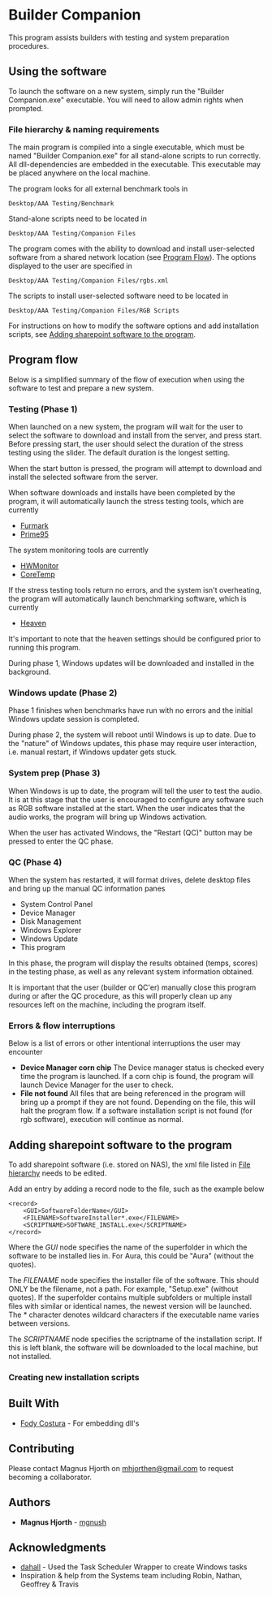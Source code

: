 # Builder Companion

This program assists builders with testing and system preparation procedures.

## Using the software

To launch the software on a new system, simply run the "Builder Companion.exe" executable. You will need to allow admin rights when prompted.

### File hierarchy & naming requirements

The main program is compiled into a single executable, which must be named "Builder Companion.exe" for all stand-alone scripts to run correctly. All dll-dependencies are embedded in the executable. This executable may be placed anywhere on the local machine. 

The program looks for all external benchmark tools in

```
Desktop/AAA Testing/Benchmark
```

Stand-alone scripts need to be located in

```
Desktop/AAA Testing/Companion Files
```

The program comes with the ability to download and install user-selected software from a shared network location (see [Program Flow](https://github.com/mgnush/Builder-Companion#program-flow)). The options displayed to the user are specified in

```
Desktop/AAA Testing/Companion Files/rgbs.xml
```

The scripts to install user-selected software need to be located in

```
Desktop/AAA Testing/Companion Files/RGB Scripts
```

For instructions on how to modify the software options and add installation scripts, see [Adding sharepoint software to the program](https://github.com/mgnush/Builder-Companion#Adding-sharepoint-software-to-the-program).

## Program flow

Below is a simplified summary of the flow of execution when using the software to test and prepare a new system.

### Testing (Phase 1)

When launched on a new system, the program will wait for the user to select the software to download and install from the server, and press start. Before pressing start, the user should select the duration of the stress testing using the slider. The default duration is the longest setting. 

When the start button is pressed, the program will attempt to download and install the selected software from the server.

When software downloads and installs have been completed by the program, it will automatically launch the stress testing tools, which are currently

* [Furmark](https://geeks3d.com/furmark/downloads/)
* [Prime95](https://www.mersenne.org/download/)

The system monitoring tools are currently

* [HWMonitor](https://cpuid.com/softwares/hwmonitor.html)
* [CoreTemp](https://www.alcpu.com/CoreTemp/)

If the stress testing tools return no errors, and the system isn't overheating, the program will automatically launch benchmarking software, which is currently

* [Heaven](https://benchmark.unigine.com/heaven)

It's important to note that the heaven settings should be configured prior to running this program.

During phase 1, Windows updates will be downloaded and installed in the background.

### Windows update (Phase 2)

Phase 1 finishes when benchmarks have run with no errors and the initial Windows update session is completed. 

During phase 2, the system will reboot until Windows is up to date. Due to the "nature" of Windows updates, this phase may require user interaction, i.e. manual restart, if Windows updater gets stuck.

### System prep (Phase 3)

When Windows is up to date, the program will tell the user to test the audio. It is at this stage that the user is encouraged to configure any software such as RGB software installed at the start. When the user indicates that the audio works, the program will bring up Windows activation.

When the user has activated Windows, the "Restart (QC)" button may be pressed to enter the QC phase.

### QC (Phase 4)

When the system has restarted, it will format drives, delete desktop files and bring up the manual QC information panes

* System Control Panel
* Device Manager
* Disk Management
* Windows Explorer
* Windows Update
* This program

In this phase, the program will display the results obtained (temps, scores) in the testing phase, as well as any relevant system information obtained.

It is important that the user (builder or QC'er) manually close this program during or after the QC procedure, as this will properly clean up any resources left on the machine, including the program itself.

### Errors & flow interruptions

Below is a list of errors or other intentional interruptions the user may encounter

* **Device Manager corn chip** The Device manager status is checked every time the program is launched. If a corn chip is found, the program will launch Device Manager for the user to check.
* **File not found** All files that are being referenced in the program will bring up a prompt if they are not found. Depending on the file, this will halt the program flow. If a software installation script is not found (for rgb software), execution will continue as normal.

## Adding sharepoint software to the program

To add sharepoint software (i.e. stored on NAS), the xml file listed in [File hierarchy](https://github.com/mgnush/Builder-Companion-Readme#file-hierarchy--naming-requirements) needs to be edited. 

Add an entry by adding a record node to the file, such as the example below

```
<record>
	<GUI>SoftwareFolderName</GUI>
	<FILENAME>SoftwareInstaller*.exe</FILENAME>
	<SCRIPTNAME>SOFTWARE_INSTALL.exe</SCRIPTNAME>
</record>
```

Where the *GUI* node specifies the name of the superfolder in which the software to be installed lies in. For Aura, this could be "Aura" (without the quotes). 

The *FILENAME* node specifies the installer file of the software. This should ONLY be the filename, not a path. For example, "Setup.exe" (without quotes). If the superfolder contains multiple subfolders or multiple install files with similar or identical names, the newest version will be launched. The * character denotes wildcard characters if the executable name varies between versions.

The *SCRIPTNAME* node specifies the scriptname of the installation script. If this is left blank, the software will be downloaded to the local machine, but not installed.

### Creating new installation scripts 



## Built With

* [Fody Costura](https://github.com/Fody/Costura) - For embedding dll's

## Contributing

Please contact Magnus Hjorth on mhjorthen@gmail.com to request becoming a collaborator.

## Authors

* **Magnus Hjorth** - [mgnush](https://github.com/mgnush)

## Acknowledgments

* [dahall](https://github.com/dahall/taskscheduler) - Used the Task Scheduler Wrapper to create Windows tasks
* Inspiration & help from the Systems team including Robin, Nathan, Geoffrey & Travis
